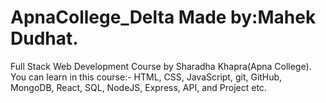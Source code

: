 # ApnaCollege_Delta Made by:Mahek Dudhat.
Full Stack Web Development Course by Sharadha Khapra(Apna College).
You can learn in this course:- HTML, CSS, JavaScript, git, GitHub, MongoDB, React, SQL, NodeJS, Express, API, and Project etc.
